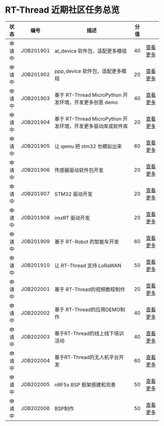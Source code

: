 # RT-Thread 近期社区任务总览

|  状态  | 编号      | 描述                                                        | 分值 |                                |
| :----: | --------- | ----------------------------------------------------------- | :--: | ------------------------------ |
| 申请中 | JOB201901 | at_device 软件包，适配更多模组                              |  40  | [查看更多](/2019/JOB201901.md) |
| 申请中 | JOB201902 | ppp_device 软件包，适配更多模组                             |  20  | [查看更多](/2019/JOB201902.md) |
| 申请中 | JOB201903 | 基于 RT-Thread MicroPython 开发环境，开发更多创意 demo      |  40  | [查看更多](/2019/JOB201903.md) |
| 申请中 | JOB201904 | 基于 RT-Thread MicroPython 开发环境，开发更多驱动库或软件库 |  20  | [查看更多](/2019/JOB201904.md) |
| 申请中 | JOB201905 | 让 qemu 把 stm32 也模拟出来                                 |  60  | [查看更多](/2019/JOB201905.md) |
| 申请中 | JOB201906 | 传感器驱动软件包开发                                        |  20  | [查看更多](/2019/JOB201906.md) |
| 申请中 | JOB201907 | STM32 驱动开发                                              |  20  | [查看更多](/2019/JOB201907.md) |
| 申请中 | JOB201908 | imxRT 驱动开发                                              |  20  | [查看更多](/2019/JOB201908.md) |
| 申请中 | JOB201909 | 基于 RT-Robot 的智能车开发                                  |  60  | [查看更多](/2019/JOB201909.md) |
| 申请中 | JOB201910 | 让 RT-Thread 支持 LoRaWAN                                   |  50  | [查看更多](/2019/JOB201910.md) |
| 申请中 | JOB202001 | 基于 RT-Thread的视频教程制作                                   |  20  | [查看更多](/2020/JOB202001.md) |
| 申请中 | JOB202002 | 基于 RT-Thread的应用DEMO制作                                   |  40  | [查看更多](/2020/JOB202002.md) |
| 申请中 | JOB202003 | 基于RT-Thread的线上线下培训活动                                   |  40  | [查看更多](/2020/JOB202003.md) |
| 申请中 | JOB202004 | 基于RT-Thread的无人机平台开发                                   |  60  | [查看更多](/2020/JOB202004.md) |
| 申请中 | JOB202005 | nRF5x BSP 框架搭建和完善                                        |  50  | [查看更多](/2020/JOB202005.md) |
| 申请中 | JOB202006 | BSP制作                                            |  50  | [查看更多](/2020/JOB202006.md) |





